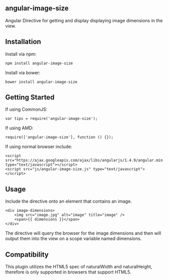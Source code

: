 angular-image-size
------------------

Angular Directive for getting and display displaying image dimensions in the view.

Installation
------------

Install via npm:

```
npm install angular-image-size
```

Install via bower:

```
bower install angular-image-size
```

Getting Started
---------------

If using CommonJS:

```
var tips = require('angular-image-size');
```

If using AMD:

```
require(['angular-image-size'], function () {});
```

If using normal browser include:

```
<script src="https://ajax.googleapis.com/ajax/libs/angularjs/1.4.9/angular.min.js", type="text/javascript"></script>
<script src="js/angular-image-size.js" type="text/javascript"></script>
```

Usage
-----

Include the directive onto an element that contains an image.

```
<div image-dimensions>
    <img src="image.jpg" alt="image" title="image" />
    <span>{{ dimensions }}</span>
</div>
```

The directive will query the browser for the image dimensions and then will output them into the view on a scope variable named dimensions.

Compatibility
-------------

This plugin utilizes the HTML5 spec of naturalWidth and naturalHeight, therefore is only supported in browsers that support HTML5.